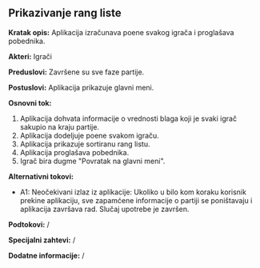 ## Prikazivanje rang liste

**Kratak opis:** Aplikacija izračunava poene svakog igrača i proglašava pobednika.

**Akteri:** Igrači

**Preduslovi:** Završene su sve faze partije.

**Postuslovi:** Aplikacija prikazuje glavni meni.

**Osnovni tok:** 
1. Aplikacija dohvata informacije o vrednosti blaga koji je svaki igrač sakupio na kraju partije.
2. Aplikacija dodeljuje poene svakom igraču.
3. Aplikacija prikazuje sortiranu rang listu. 
4. Aplikacija proglašava pobednika.
5. Igrač bira dugme "Povratak na glavni meni".



**Alternativni tokovi:**
* A1: Neočekivani izlaz iz aplikacije: Ukoliko u bilo kom koraku korisnik prekine aplikaciju, sve zapamćene informacije o partiji se poništavaju i aplikacija završava rad. Slučaj upotrebe je završen. 

**Podtokovi:** /

**Specijalni zahtevi:** /

**Dodatne informacije:** /
